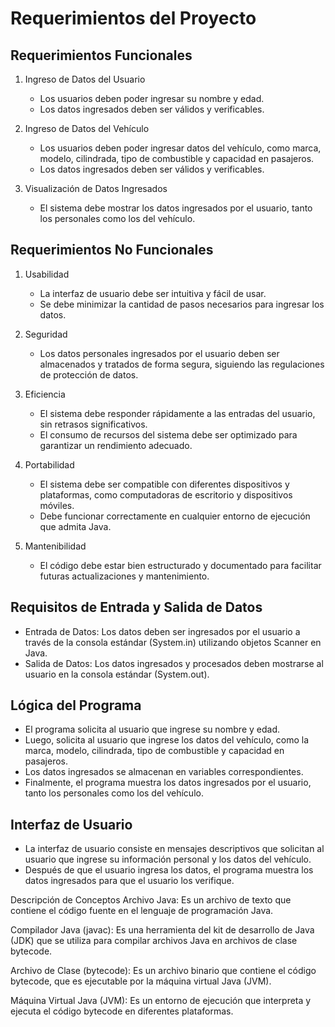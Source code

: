 # Requerimientos del Proyecto

## Requerimientos Funcionales

1. Ingreso de Datos del Usuario
   - Los usuarios deben poder ingresar su nombre y edad.
   - Los datos ingresados deben ser válidos y verificables.

2. Ingreso de Datos del Vehículo
   - Los usuarios deben poder ingresar datos del vehículo, como marca, modelo, cilindrada, tipo de combustible y capacidad en pasajeros.
   - Los datos ingresados deben ser válidos y verificables.

3. Visualización de Datos Ingresados
   - El sistema debe mostrar los datos ingresados por el usuario, tanto los personales como los del vehículo.

## Requerimientos No Funcionales

1. Usabilidad
   - La interfaz de usuario debe ser intuitiva y fácil de usar.
   - Se debe minimizar la cantidad de pasos necesarios para ingresar los datos.

2. Seguridad
   - Los datos personales ingresados por el usuario deben ser almacenados y tratados de forma segura, siguiendo las regulaciones de protección de datos.

3. Eficiencia
   - El sistema debe responder rápidamente a las entradas del usuario, sin retrasos significativos.
   - El consumo de recursos del sistema debe ser optimizado para garantizar un rendimiento adecuado.

4. Portabilidad
   - El sistema debe ser compatible con diferentes dispositivos y plataformas, como computadoras de escritorio y dispositivos móviles.
   - Debe funcionar correctamente en cualquier entorno de ejecución que admita Java.

5. Mantenibilidad
   - El código debe estar bien estructurado y documentado para facilitar futuras actualizaciones y mantenimiento.

## Requisitos de Entrada y Salida de Datos

- Entrada de Datos: Los datos deben ser ingresados por el usuario a través de la consola estándar (System.in) utilizando objetos Scanner en Java.
- Salida de Datos: Los datos ingresados y procesados deben mostrarse al usuario en la consola estándar (System.out).

## Lógica del Programa

- El programa solicita al usuario que ingrese su nombre y edad.
- Luego, solicita al usuario que ingrese los datos del vehículo, como la marca, modelo, cilindrada, tipo de combustible y capacidad en pasajeros.
- Los datos ingresados se almacenan en variables correspondientes.
- Finalmente, el programa muestra los datos ingresados por el usuario, tanto los personales como los del vehículo.

## Interfaz de Usuario

- La interfaz de usuario consiste en mensajes descriptivos que solicitan al usuario que ingrese su información personal y los datos del vehículo.
- Después de que el usuario ingresa los datos, el programa muestra los datos ingresados para que el usuario los verifique.



Descripción de Conceptos
Archivo Java: Es un archivo de texto que contiene el código fuente en el lenguaje de programación Java.

Compilador Java (javac): Es una herramienta del kit de desarrollo de Java (JDK) que se utiliza para compilar archivos Java en archivos de clase bytecode.

Archivo de Clase (bytecode): Es un archivo binario que contiene el código bytecode, que es ejecutable por la máquina virtual Java (JVM).

Máquina Virtual Java (JVM): Es un entorno de ejecución que interpreta y ejecuta el código bytecode en diferentes plataformas.
